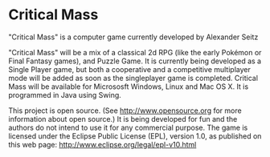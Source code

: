 Critical Mass
=============

"Critical Mass" is a computer game
currently developed by Alexander Seitz


"Critical Mass" will be a mix of a classical
2d RPG (like the early Pokémon or Final
Fantasy games), and Puzzle Game.
It is currently being developed as a
Single Player game, but both a cooperative
and a competitive multiplayer mode will
be added as soon as the singleplayer game
is completed. Critical Mass will be 
available for Micrososft Windows, Linux
and Mac OS X. It is programmed in Java
using Swing.

This project is open source. (See 
http://www.opensource.org for more 
information about open source.) It is
being developed for fun and the authors
do not intend to use it for any commercial
purpose. The game is licensed
under the Eclipse Public License (EPL),
version 1.0, as published on this 
web page:
http://www.eclipse.org/legal/epl-v10.html

